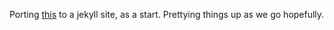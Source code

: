 Porting [this](http://www.lib.neu.edu/m/index.html) to a jekyll site, as a start.  Prettying things up as we go hopefully.  
